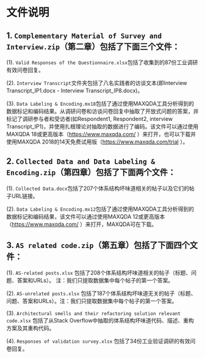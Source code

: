 # 文件说明

## 1. `Complementary Material of Survey and Interview.zip`（第二章）包括了下面三个文件：
(1). `Valid Responses of the Questionnaire.xlsx`包括了收集到的87份工业调研有效问卷回复。

(2). `Interview Transcript`文件夹包括了八名实践者的访谈文本(即Interview Transcript_IP1.docx - Interview Transcript_IP8.docx)。

(3). `Data Labeling & Encoding.mx18`包括了通过使用MAXQDA工具分析得到的数据标记和编码结果。从调研问卷和访谈问卷回复中抽取了开放式问题的答案，并标记了调研参与者和受访者(如Respondent1, Respondent2, interview Transcript_IP1)，并使用扎根理论对抽取的数据进行了编码。该文件可以通过使用MAXQDA 18或更高版本（https://www.maxqda.com/ ）来打开，也可以下载并使用MAXQDA 2018的14天免费试用版（https://www.maxqda.com/trial ）。

## 2. `Collected Data and Data Labeling & Encoding.zip`（第四章）包括了下面两个文件：
(1). `Collected Data.docx`包括了207个体系结构坏味道相关的帖子以及它们的帖子URL链接。

(2). `Data Labeling & Encoding.mx12`包括了通过使用MAXQDA工具分析得到的数据标记和编码结果，该文件可以通过使用MAXQDA 12或更高版本（https://www.maxqda.com/ ）来打开，MAXQDA可在下载。

## 3. `AS related code.zip`（第五章）包括了下面四个文件：

(1). `AS-related posts.xlsx` 包括了208个体系结构坏味道相关的帖子（标题、问题、答案和URLs）。 注：我们只提取数据集中每个帖子的第一个答案。

(2). `AS-unrelated posts.xlsx` 包括了187个体系结构坏味道无关的帖子（标题、问题、答案和URLs）。注：我们只提取数据集中每个帖子的第一个答案。

(3). `Architectural smells and their refactoring solution relevant code.xlsx` 包括了从Stack Overflow中抽取的体系结构坏味道代码、描述、重构方案及其重构代码。

(4). `Responses of validation survey.xlsx` 包括了34份工业验证调研的有效问卷回复。

